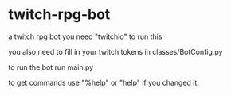 # twitch-rpg-bot
a twitch rpg bot
you need "twitchio" to run this

you also need to fill in your twitch tokens in classes/BotConfig.py

to run the bot run main.py

to get commands use "%help"
or "<your pefix>help" if you changed it.

